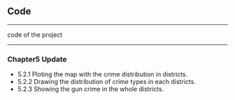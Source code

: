 ## Code

---

code of the project

---
### Chapter5 Update

* 5.2.1 Ploting the map with the crime distribution in districts.
* 5.2.2 Drawing the distribution of crime types in each districts.
* 5.2.3 Showing the gun crime in the whole districts.
